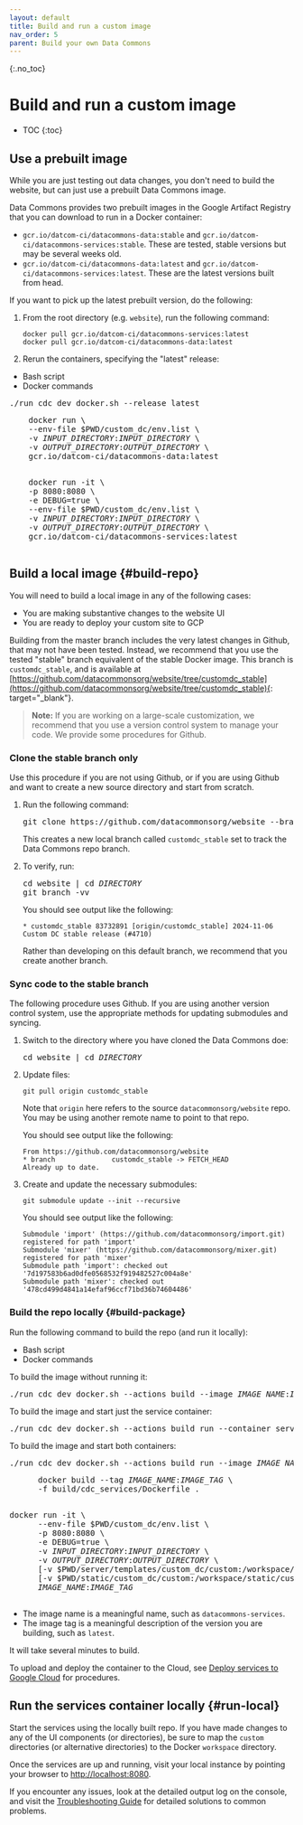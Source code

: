 ```yaml
---
layout: default
title: Build and run a custom image
nav_order: 5
parent: Build your own Data Commons
---
```


{:.no_toc}
# Build and run a custom image

* TOC
{:toc}

## Use a prebuilt image

While you are just testing out data changes, you don't need to build the website, but can just use a prebuilt Data Commons image.

Data Commons provides two prebuilt images in the Google Artifact Registry that you can download to run in a Docker container:

- `gcr.io/datcom-ci/datacommons-data:stable` and `gcr.io/datcom-ci/datacommons-services:stable`. These are tested, stable versions but may be several weeks old.
- `gcr.io/datcom-ci/datacommons-data:latest` and `gcr.io/datcom-ci/datacommons-services:latest`. These are the latest versions built from head.

If you want to pick up the latest prebuilt version, do the following:

1. From the root directory (e.g. `website`), run the following command:
   ```shell  
   docker pull gcr.io/datcom-ci/datacommons-services:latest
   docker pull gcr.io/datcom-ci/datacommons-data:latest
   ```
2. Rerun the containers, specifying the "latest" release:

<div class="docker-tab-group">
  <ul class="docker-tab-headers">
    <li class="active">Bash script</li>
    <li>Docker commands</li>
  </ul>
  <div class="docker-tab-content">
      <div class="active">
       <pre>./run_cdc_dev_docker.sh --release latest</pre>
      </div>
    <div>
    <pre>
    docker run \
    --env-file $PWD/custom_dc/env.list \
    -v <var>INPUT_DIRECTORY</var>:<var>INPUT_DIRECTORY</var> \
    -v <var>OUTPUT_DIRECTORY</var>:<var>OUTPUT_DIRECTORY</var> \
    gcr.io/datcom-ci/datacommons-data:latest
    </pre>
    <pre>
    docker run -it \
    -p 8080:8080 \
    -e DEBUG=true \
    --env-file $PWD/custom_dc/env.list \
    -v <var>INPUT_DIRECTORY</var>:<var>INPUT_DIRECTORY</var> \
    -v <var>OUTPUT_DIRECTORY</var>:<var>OUTPUT_DIRECTORY</var> \
    gcr.io/datcom-ci/datacommons-services:latest
    </pre>   
   </div>
  </div>
</div>

## Build a local image {#build-repo}

You will need to build a local image in any of the following cases:
- You are making substantive changes to the website UI
- You are ready to deploy your custom site to GCP

Building from the master branch includes the very latest changes in Github, that may not have been tested. Instead, we recommend that you use the tested "stable" branch equivalent of the stable Docker image. This branch is `customdc_stable`, and is available at [https://github.com/datacommonsorg/website/tree/customdc_stable](https://github.com/datacommonsorg/website/tree/customdc_stable){: target="_blank"}.

> **Note:** If you are working on a large-scale customization, we recommend that you use a version control system to manage your code. We provide some procedures for Github.

### Clone the stable branch only

Use this procedure if you are not using Github, or if you are using Github and want to create a new source directory and start from scratch.

1. Run the following command:
   <pre>
   git clone https://github.com/datacommonsorg/website --branch customdc_stable --single-branch  [<var>DIRECTORY</var>]
   </pre>
   This creates a new local branch called `customdc_stable` set to track the Data Commons repo branch. 
1. To verify, run:
   <pre>
   cd website | cd <var>DIRECTORY</var>
   git branch -vv
   </pre>
   You should see output like the following:

   ```
   * customdc_stable 83732891 [origin/customdc_stable] 2024-11-06 Custom DC stable release (#4710)
   ```
   Rather than developing on this default branch, we recommend that you create another branch.

### Sync code to the stable branch

The following procedure uses Github. If you are using another version control system, use the appropriate methods for updating submodules and syncing.

1. Switch to the directory where you have cloned the Data Commons doe:
   <pre>
   cd website | cd <var>DIRECTORY</var>
   </pre>

1. Update files:
   ```
   git pull origin customdc_stable
   ```
   Note that `origin` here refers to the source `datacommonsorg/website` repo. You may be using another remote name to point to that repo.

   You should see output like the following:
   ```
   From https://github.com/datacommonsorg/website
   * branch              customdc_stable -> FETCH_HEAD
   Already up to date.
   ```

1. Create and update the necessary submodules:
   ```
   git submodule update --init --recursive
   ```
   You should see output like the following:
   ```
   Submodule 'import' (https://github.com/datacommonsorg/import.git) registered for path 'import'
   Submodule 'mixer' (https://github.com/datacommonsorg/mixer.git) registered for path 'mixer'
   Submodule path 'import': checked out '7d197583b6ad0dfe0568532f919482527c004a8e'
   Submodule path 'mixer': checked out '478cd499d4841a14efaf96ccf71bd36b74604486'
   ```
### Build the repo locally {#build-package}

Run the following command to build the repo (and run it locally):

<div class="docker-tab-group">
  <ul class="docker-tab-headers">
    <li class="active">Bash script</li>
    <li>Docker commands</li>
  </ul>
  <div class="docker-tab-content">
   <div class="active">
   To build the image without running it:
   <pre>./run_cdc_dev_docker.sh --actions build --image <var>IMAGE_NAME</var>:<var>IMAGE_TAG</var></pre>
   To build the image and start just the service container:
   <pre>./run_cdc_dev_docker.sh --actions build_run --container service --image <var>IMAGE_NAME</var>:<var>IMAGE_TAG</var></pre>
   To build the image and start both containers:
   <pre>./run_cdc_dev_docker.sh --actions build_run --image <var>IMAGE_NAME</var>:<var>IMAGE_TAG</var></pre>
   </div>
    <div>
      <pre>
      docker build --tag <var>IMAGE_NAME</var>:<var>IMAGE_TAG</var> \
      -f build/cdc_services/Dockerfile .
      </pre>
      <pre>docker run -it \
      --env-file $PWD/custom_dc/env.list \
      -p 8080:8080 \
      -e DEBUG=true \
      -v <var>INPUT_DIRECTORY</var>:<var>INPUT_DIRECTORY</var> \
      -v <var>OUTPUT_DIRECTORY</var>:<var>OUTPUT_DIRECTORY</var> \
      [-v $PWD/server/templates/custom_dc/custom:/workspace/server/templates/custom_dc/custom \]
      [-v $PWD/static/custom_dc/custom:/workspace/static/custom_dc/custom \]
      <var>IMAGE_NAME</var>:<var>IMAGE_TAG</var>
      </pre>
   </div>
  </div>
</div>

- The image name is a meaningful name, such as `datacommons-services`.
- The image tag is a meaningful description of the version you are building, such as `latest`.

It will take several minutes to build.

To upload and deploy the container to the Cloud, see [Deploy services to Google Cloud](/custom_dc/deploy_cloud.html) for procedures.

## Run the services container locally {#run-local}

Start the services using the locally built repo. If you have made changes to any of the UI components (or directories), be sure to map the `custom` directories (or alternative directories) to the Docker `workspace` directory.

Once the services are up and running, visit your local instance by pointing your browser to [http://localhost:8080](http://localhost:8080). 

If you encounter any issues, look at the detailed output log on the console, and visit the [Troubleshooting Guide](/custom_dc/troubleshooting.html) for detailed solutions to common problems.

<script src="/assets/js/customdc-doc-tabs.js"></script>